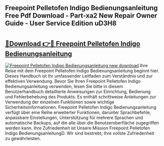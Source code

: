 ## Freepoint Pelletofen Indigo Bedienungsanleitung Free Pdf Download - Part-xa2 New Repair Owner Guide - User Service Edition uD3H8

# <h2><a href="http://df4txxw.blite.top/?on=Freepoint+Pelletofen+Indigo+Bedienungsanleitung">🔗Download 👉🔴 Freepoint Pelletofen Indigo Bedienungsanleitung</a></h2>

[![Freepoint Pelletofen Indigo Bedienungsanleitung new download](https://i.imgur.com/lujVjoI.png)](http://df4txxw.blite.top/?on=Freepoint+Pelletofen+Indigo+Bedienungsanleitung)
Ihre Reise mit dem Freepoint Pelletofen Indigo Bedienungsanleitung beginnt hier. Dieses Handbuch ist Ihr umfassender Leitfaden zum Verständnis und zur effektiven Verwendung. Bevor Sie Ihren Freepoint Pelletofen Indigo Bedienungsanleitung verwenden, lesen Sie bitte in diesem Benutzerhandbuch detaillierte Anweisungen zur Einrichtung, Bedienung und Fehlerbehebung des Produkts. Es enthält schrittweise Anleitungen zur Verwendung der einzelnen Funktionen sowie wichtige Sicherheitsinformationen. Freepoint Pelletofen Indigo Bedienungsanleitung verfügt über eine Reihe erweiterter Funktionen, darunter Sprachbefehle, anpassbare Einstellungen, Unterstützung für mehrere Sprachen und automatische Backups, auf die alle über die Benutzeroberfläche zugegriffen werden kann. Ihre Zufriedenheit ist Unsere Mission Freepoint Pelletofen Indigo BedienungsanleitungD. Wir sind bestrebt, Ihre vollste Zufriedenheit zu gewährleisten.
